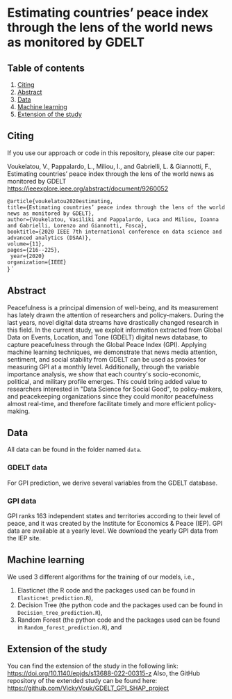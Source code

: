 # Estimating countries’ peace index through the lens of the world news as monitored by GDELT

## Table of contents  
1. [Citing](#Citing)
2. [Abstract](#Abstract) 
3. [Data](#Data)
4. [Machine learning](#Machinelearning)
5. [Extension of the study](#studyextended)

## Citing
<a name="Citing"/>

If you use our approach or code in this repository, please cite our paper:

Voukelatou, V., Pappalardo, L., Miliou, I., and Gabrielli, L. & Giannotti, F., 
Estimating countries’ peace index through the lens of the world news as monitored by GDELT
 <br/>
https://ieeexplore.ieee.org/abstract/document/9260052

`@article{voukelatou2020estimating, `<br/>
  `title={Estimating countries’ peace index through the lens of the world news as monitored by GDELT},` <br/>
  `author={Voukelatou, Vasiliki and Pappalardo, Luca and Miliou, Ioanna and Gabrielli, Lorenzo and Giannotti, Fosca},` <br/>
  `booktitle={2020 IEEE 7th international conference on data science and advanced analytics (DSAA)},` <br/>
  `volume={11},`<br/>
  `pages={216--225},`<br/>
 ` year={2020}` <br>
 `organization={IEEE}` <br>
} `

<a name="Abstract"/>

## Abstract

Peacefulness is a principal dimension of well-being, and its measurement has lately drawn the attention of researchers and 
policy-makers. During the last years, novel digital data streams have drastically changed research in this field. In the current 
study, we exploit information extracted from Global Data on Events, Location, and Tone (GDELT) digital news database, to capture 
peacefulness through the Global Peace Index (GPI). Applying machine learning techniques, we demonstrate that news media attention, 
sentiment, and social stability from GDELT can be used as proxies for measuring GPI at a monthly level. Additionally, through the 
variable importance analysis, we show that each country's socio-economic, political, and military profile emerges. This could bring 
added value to researchers interested in "Data Science for Social Good", to policy-makers, and peacekeeping organizations since 
they could monitor peacefulness almost real-time, and therefore facilitate timely and more efficient policy-making.


<a name="Data"/>

## Data 

All data can be found in the folder named `data`.

### GDELT data
For GPI prediction, we derive several variables from the GDELT database. 

### GPI data
GPI ranks 163 independent states and territories according to their level of peace, and it was created by the Institute for Economics & Peace (IEP). 
GPI data are available at a yearly level. We download the yearly GPI data from the IEP site. 

<a name="Machinelearning"/>

## Machine learning

We used 3 different algorithms for the training of our models, i.e.,
1. Elasticnet (the R code and the packages used can be found in `Elasticnet_prediction.R`),
2. Decision Tree (the python code and the packages used can be found in `Decision_tree_prediction.R`),
3. Random Forest (the python code and the packages used can be found in `Random_forest_prediction.R`), and

<a name="studyextended"/>

## Extension of the study

You can find the extension of the study in the following link: https://doi.org/10.1140/epjds/s13688-022-00315-z
Also, the GitHub repository of the extended study can be found here: https://github.com/VickyVouk/GDELT_GPI_SHAP_project



